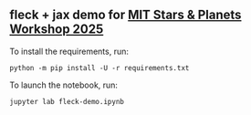 ## fleck + jax demo for [MIT Stars & Planets Workshop 2025](https://sites.google.com/mit.edu/starsplanets2025/)

To install the requirements, run:

    python -m pip install -U -r requirements.txt

To launch the notebook, run:

    jupyter lab fleck-demo.ipynb

